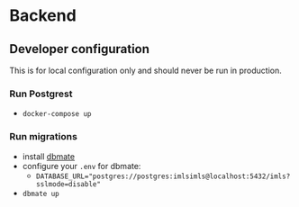 # Backend

## Developer configuration

This is for local configuration only and should never be run in production.

### Run Postgrest

- `docker-compose up`

### Run migrations

- install [dbmate](https://github.com/amacneil/dbmate)
- configure your `.env` for dbmate:
  - `DATABASE_URL="postgres://postgres:imlsimls@localhost:5432/imls?sslmode=disable"`
- `dbmate up`
